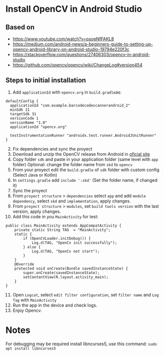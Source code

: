 # Install OpenCV in Android Studio

## Based on
 - https://www.youtube.com/watch?v=psoeNfFAKL8
 - https://medium.com/android-news/a-beginners-guide-to-setting-up-opencv-android-library-on-android-studio-19794e220f3c
 - https://stackoverflow.com/questions/27406303/opencv-in-android-studio
 - https://github.com/opencv/opencv/wiki/ChangeLog#version454

## Steps to initial installation
1. Add `applicationId` with `opencv.org` in `build.gradle`as:

```
defaultConfig {  
  applicationId "com.example.barcodecodescannerandroid_2"  
  minSdk 21  
  targetSdk 31  
  versionCode 1  
  versionName "1.0"  
  applicationId "opencv.org"  
  
  testInstrumentationRunner "androidx.test.runner.AndroidJUnitRunner"  
}
```
2. Fix dependencies and sync the proyect
3. Download and unzip the OpenCV release from Android in [oficial site](https://opencv.org/releases/)
4. Copy folder `sdk` and paste in your application folder (same level with `app` folder)
   Optional: change the folder name from `skd`  to `opencv`
5. From your proyect edit the `build.gradle` of `sdk` folder with custom config (Select Java or Kotlin)
6. In `settings.gradle` add `include ':skd'` (Set the folder name, if changed it)
7. Sync the proyect
8. From `proyect structure` > `dependencies` select `app` and  add `module dependency`, select `skd` and `implementation`, apply changes.
9. From `proyect structure` > `modules`, set `build tools version` with the last version, apply changes.
10. Add this code in you `MainActivity` for test:
```
public class MainActivity extends AppCompatActivity {
    private static String TAG  = "MainActivity";
    static {
        if (OpenCVLoader.initDebug()) {
            Log.d(TAG, "OpenCv init successfully");
        } else {
            Log.d(TAG, "OpenCv not start");
        }
    }
    @Override
    protected void onCreate(Bundle savedInstanceState) {
        super.onCreate(savedInstanceState);
        setContentView(R.layout.activity_main);
    }
}
```
11. Open `Logcat`, select `edit filter configuration`, set `filter name` and `Log Tag` with `MainActivity`
12. Run the app in the device and check logs.
13. Enjoy Opencv.

# Notes

For debugging may be required install libncurses5, use this command:
`sudo apt install libncurses5`
